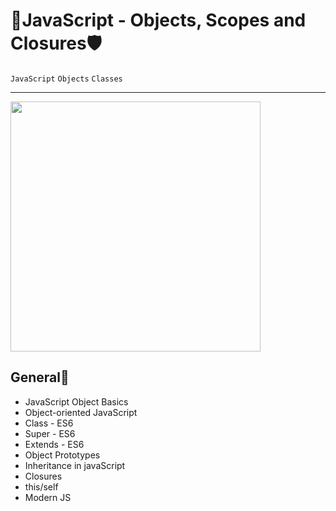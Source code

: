# 🔭JavaScript - Objects, Scopes and Closures🛡

`JavaScript` `Objects` `Classes`
<hr>
<img width="400px" src="https://th.bing.com/th/id/R.3cc44da2bb08433194e3b6068467e69b?rik=vvGnNtZz3%2bSOfQ&pid=ImgRaw&r=0">

## General📜
* JavaScript Object Basics
* Object-oriented JavaScript
* Class - ES6
* Super - ES6
* Extends - ES6
* Object Prototypes
* Inheritance in javaScript
* Closures
* this/self
* Modern JS
